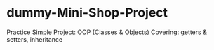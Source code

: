 # dummy-Mini-Shop-Project
Practice Simple Project: OOP (Classes &amp; Objects) Covering: getters & setters, inheritance 

